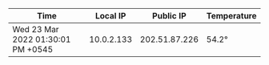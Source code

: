 | Time     | Local IP | Public IP | Temperature |
| ----------- | ----------- | ----------- | ----------- |
| Wed 23 Mar 2022 01:30:01 PM +0545      | 10.0.2.133     | 202.51.87.226  | 54.2° |
